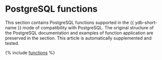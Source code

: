 # PostgreSQL functions

This section contains PostgreSQL functions supported in the {{ ydb-short-name }} mode of compatibility with PostgreSQL. The original structure of the PostgreSQL documentation and examples of function application are preserved in the section. This article is automatically supplemented and tested.

{% include [functions](./_includes/functions.md) %}
